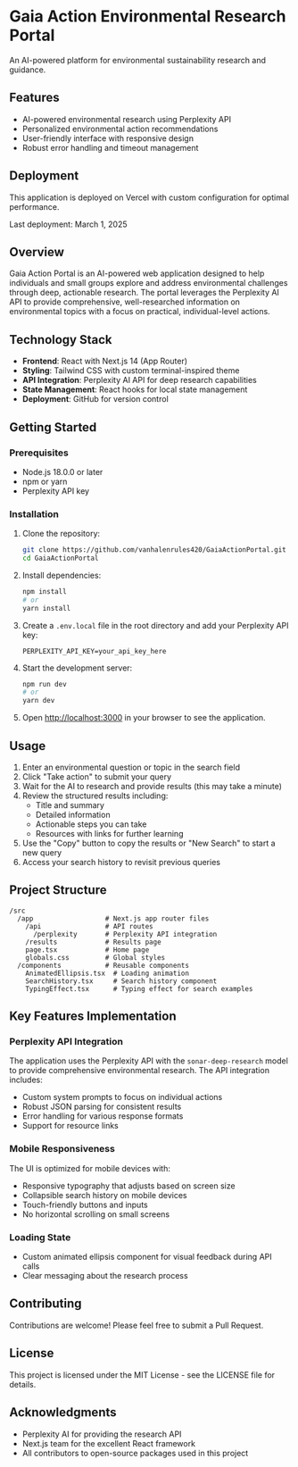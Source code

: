 # Gaia Action Environmental Research Portal

An AI-powered platform for environmental sustainability research and guidance.

## Features

- AI-powered environmental research using Perplexity API
- Personalized environmental action recommendations
- User-friendly interface with responsive design
- Robust error handling and timeout management

## Deployment

This application is deployed on Vercel with custom configuration for optimal performance.

Last deployment: March 1, 2025

## Overview

Gaia Action Portal is an AI-powered web application designed to help individuals and small groups explore and address environmental challenges through deep, actionable research. The portal leverages the Perplexity AI API to provide comprehensive, well-researched information on environmental topics with a focus on practical, individual-level actions.

## Technology Stack

- **Frontend**: React with Next.js 14 (App Router)
- **Styling**: Tailwind CSS with custom terminal-inspired theme
- **API Integration**: Perplexity AI API for deep research capabilities
- **State Management**: React hooks for local state management
- **Deployment**: GitHub for version control

## Getting Started

### Prerequisites

- Node.js 18.0.0 or later
- npm or yarn
- Perplexity API key

### Installation

1. Clone the repository:
   ```bash
   git clone https://github.com/vanhalenrules420/GaiaActionPortal.git
   cd GaiaActionPortal
   ```

2. Install dependencies:
   ```bash
   npm install
   # or
   yarn install
   ```

3. Create a `.env.local` file in the root directory and add your Perplexity API key:
   ```
   PERPLEXITY_API_KEY=your_api_key_here
   ```

4. Start the development server:
   ```bash
   npm run dev
   # or
   yarn dev
   ```

5. Open [http://localhost:3000](http://localhost:3000) in your browser to see the application.

## Usage

1. Enter an environmental question or topic in the search field
2. Click "Take action" to submit your query
3. Wait for the AI to research and provide results (this may take a minute)
4. Review the structured results including:
   - Title and summary
   - Detailed information
   - Actionable steps you can take
   - Resources with links for further learning
5. Use the "Copy" button to copy the results or "New Search" to start a new query
6. Access your search history to revisit previous queries

## Project Structure

```
/src
  /app                  # Next.js app router files
    /api                # API routes
      /perplexity       # Perplexity API integration
    /results            # Results page
    page.tsx            # Home page
    globals.css         # Global styles
  /components           # Reusable components
    AnimatedEllipsis.tsx  # Loading animation
    SearchHistory.tsx     # Search history component
    TypingEffect.tsx      # Typing effect for search examples
```

## Key Features Implementation

### Perplexity API Integration

The application uses the Perplexity API with the `sonar-deep-research` model to provide comprehensive environmental research. The API integration includes:

- Custom system prompts to focus on individual actions
- Robust JSON parsing for consistent results
- Error handling for various response formats
- Support for resource links

### Mobile Responsiveness

The UI is optimized for mobile devices with:

- Responsive typography that adjusts based on screen size
- Collapsible search history on mobile devices
- Touch-friendly buttons and inputs
- No horizontal scrolling on small screens

### Loading State

- Custom animated ellipsis component for visual feedback during API calls
- Clear messaging about the research process

## Contributing

Contributions are welcome! Please feel free to submit a Pull Request.

## License

This project is licensed under the MIT License - see the LICENSE file for details.

## Acknowledgments

- Perplexity AI for providing the research API
- Next.js team for the excellent React framework
- All contributors to open-source packages used in this project